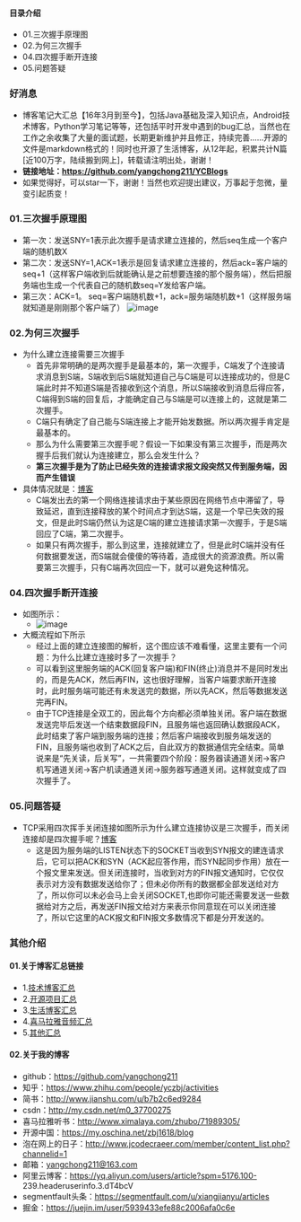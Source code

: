 #### 目录介绍
- 01.三次握手原理图
- 02.为何三次握手
- 04.四次握手断开连接
- 05.问题答疑



### 好消息
- 博客笔记大汇总【16年3月到至今】，包括Java基础及深入知识点，Android技术博客，Python学习笔记等等，还包括平时开发中遇到的bug汇总，当然也在工作之余收集了大量的面试题，长期更新维护并且修正，持续完善……开源的文件是markdown格式的！同时也开源了生活博客，从12年起，积累共计N篇[近100万字，陆续搬到网上]，转载请注明出处，谢谢！
- **链接地址：https://github.com/yangchong211/YCBlogs**
- 如果觉得好，可以star一下，谢谢！当然也欢迎提出建议，万事起于忽微，量变引起质变！



### 01.三次握手原理图
- 第一次：发送SNY=1表示此次握手是请求建立连接的，然后seq生成一个客户端的随机数X
- 第二次：发送SNY=1,ACK=1表示是回复请求建立连接的，然后ack=客户端的seq+1（这样客户端收到后就能确认是之前想要连接的那个服务端），然后把服务端也生成一个代表自己的随机数seq=Y发给客户端。
- 第三次：ACK=1。  seq=客户端随机数+1，ack=服务端随机数+1（这样服务端就知道是刚刚那个客户端了）
![image](https://upload-images.jianshu.io/upload_images/4432347-dcf7d168c55a1ee4.jpg?imageMogr2/auto-orient/strip%7CimageView2/2/w/1240)


### 02.为何三次握手
- 为什么建立连接需要三次握手
    - 首先非常明确的是两次握手是最基本的，第一次握手，C端发了个连接请求消息到S端，S端收到后S端就知道自己与C端是可以连接成功的，但是C端此时并不知道S端是否接收到这个消息，所以S端接收到消息后得应答，C端得到S端的回复后，才能确定自己与S端是可以连接上的，这就是第二次握手。
    - C端只有确定了自己能与S端连接上才能开始发数据。所以两次握手肯定是最基本的。
    - 那么为什么需要第三次握手呢？假设一下如果没有第三次握手，而是两次握手后我们就认为连接建立，那么会发生什么？
    - **第三次握手是为了防止已经失效的连接请求报文段突然又传到服务端，因而产生错误**
- 具体情况就是：[博客](https://github.com/yangchong211/YCBlogs)
    - C端发出去的第一个网络连接请求由于某些原因在网络节点中滞留了，导致延迟，直到连接释放的某个时间点才到达S端，这是一个早已失效的报文，但是此时S端仍然认为这是C端的建立连接请求第一次握手，于是S端回应了C端，第二次握手。
    - 如果只有两次握手，那么到这里，连接就建立了，但是此时C端并没有任何数据要发送，而S端就会傻傻的等待着，造成很大的资源浪费。所以需要第三次握手，只有C端再次回应一下，就可以避免这种情况。



### 04.四次握手断开连接
- 如图所示：
    - ![image](https://upload-images.jianshu.io/upload_images/4432347-2e0f20b0eb55a04a.jpg?imageMogr2/auto-orient/strip%7CimageView2/2/w/1240)
- 大概流程如下所示
    - 经过上面的建立连接图的解析，这个图应该不难看懂，这里主要有一个问题：为什么比建立连接时多了一次握手？
    - 可以看到这里服务端的ACK(回复客户端)和FIN(终止)消息并不是同时发出的，而是先ACK，然后再FIN，这也很好理解，当客户端要求断开连接时，此时服务端可能还有未发送完的数据，所以先ACK，然后等数据发送完再FIN。
    - 由于TCP连接是全双工的，因此每个方向都必须单独关闭。客户端在数据发送完毕后发送一个结束数据段FIN，且服务端也返回确认数据段ACK，此时结束了客户端到服务端的连接；然后客户端接收到服务端发送的FIN，且服务端也收到了ACK之后，自此双方的数据通信完全结束。简单说来是“先关读，后关写”，一共需要四个阶段：服务器读通道关闭->客户机写通道关闭->客户机读通道关闭->服务器写通道关闭。这样就变成了四次握手了。



### 05.问题答疑
- TCP采用四次挥手关闭连接如图所示为什么建立连接协议是三次握手，而关闭连接却是四次握手呢？[博客](https://github.com/yangchong211/YCBlogs)
    - 这是因为服务端的LISTEN状态下的SOCKET当收到SYN报文的建连请求后，它可以把ACK和SYN（ACK起应答作用，而SYN起同步作用）放在一个报文里来发送。但关闭连接时，当收到对方的FIN报文通知时，它仅仅表示对方没有数据发送给你了；但未必你所有的数据都全部发送给对方了，所以你可以未必会马上会关闭SOCKET,也即你可能还需要发送一些数据给对方之后，再发送FIN报文给对方来表示你同意现在可以关闭连接了，所以它这里的ACK报文和FIN报文多数情况下都是分开发送的。





### 其他介绍
#### 01.关于博客汇总链接
- 1.[技术博客汇总](https://www.jianshu.com/p/614cb839182c)
- 2.[开源项目汇总](https://blog.csdn.net/m0_37700275/article/details/80863574)
- 3.[生活博客汇总](https://blog.csdn.net/m0_37700275/article/details/79832978)
- 4.[喜马拉雅音频汇总](https://www.jianshu.com/p/f665de16d1eb)
- 5.[其他汇总](https://www.jianshu.com/p/53017c3fc75d)



#### 02.关于我的博客
- github：https://github.com/yangchong211
- 知乎：https://www.zhihu.com/people/yczbj/activities
- 简书：http://www.jianshu.com/u/b7b2c6ed9284
- csdn：http://my.csdn.net/m0_37700275
- 喜马拉雅听书：http://www.ximalaya.com/zhubo/71989305/
- 开源中国：https://my.oschina.net/zbj1618/blog
- 泡在网上的日子：http://www.jcodecraeer.com/member/content_list.php?channelid=1
- 邮箱：yangchong211@163.com
- 阿里云博客：https://yq.aliyun.com/users/article?spm=5176.100- 239.headeruserinfo.3.dT4bcV
- segmentfault头条：https://segmentfault.com/u/xiangjianyu/articles
- 掘金：https://juejin.im/user/5939433efe88c2006afa0c6e







